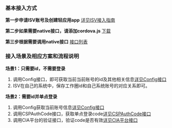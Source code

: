### 基本接入方式
**第一步申请ISV账号及创建轻应用app**
[详见ISV接入指南](./native/ISVGuide.md)

**第二步如果需要native接口，请添加cordova.js**
[下载](./native/downloadCordova.md)

**第三步根据需要调用native接口**
[接口列表](./native/nativeInterfaceList.md)

### 接入场景及相应方案和流程说明
**场景1：只需要id，不需要登录**

1. 调用Config接口，即可获取当前当前账号的id及其他相关信息[详见Config接口](./native/interfaces/Config.md)
2. ISV在自己的系统中，保存工作圈id和自己系统账号的对应关系即可。



**场景2：需要id并单点登录**
1. 调用Config获取当前账号信息[详见Config接口](./native/interfaces/Config.md)
2. 调用CSPAuthCode接口，获取单点登录code[详见CSPAuthCode接口](./native/interfaces/CSPAuthCode.md)
3. 调用CIA平台的验证接口，验证code是否有效[详见CIA平台接口](http://dev.chanjet.com/page/apiHtml?detail=1-1704406315/1-1959429278.html)